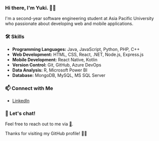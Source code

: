 ### Hi there, I'm Yuki. 👋🏻

I'm a second-year software engineering student at Asia Pacific University who passionate about developing web and mobile applications. 

### 🛠️ Skills

- **Programming Languages:** Java, JavaScript, Python, PHP, C++
- **Web Development:** HTML, CSS, React, .NET, Node.js, Express.js
- **Mobile Development:** React Native, Kotlin
- **Version Control:** Git, GitHub, Azure DevOps
- **Data Analysis:** R, Microsoft Power BI
- **Database:** MongoDB, MySQL, MS SQL Server

### 📫 Connect with Me

- [LinkedIn](https://www.linkedin.com/in/yuki-chew-ying-xi/)

### 💬 Let's chat!

Feel free to reach out to me via [💌](mailto:yukichew0803@gmail.com).

Thanks for visiting my GitHub profile! 🫶🏻
